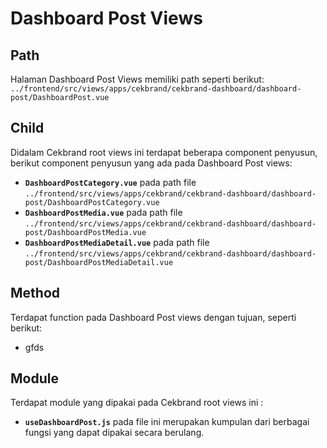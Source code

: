 
# Dashboard Post Views

## Path
Halaman Dashboard Post Views memiliki path seperti berikut:
```../frontend/src/views/apps/cekbrand/cekbrand-dashboard/dashboard-post/DashboardPost.vue```

## Child
Didalam Cekbrand root views ini terdapat beberapa component penyusun, berikut component penyusun yang ada pada Dashboard Post views:
- **`DashboardPostCategory.vue`** pada path file
```../frontend/src/views/apps/cekbrand/cekbrand-dashboard/dashboard-post/DashboardPostCategory.vue```
- **`DashboardPostMedia.vue`** pada path file ```../frontend/src/views/apps/cekbrand/cekbrand-dashboard/dashboard-post/DashboardPostMedia.vue```
- **`DashboardPostMediaDetail.vue`** pada path file ```../frontend/src/views/apps/cekbrand/cekbrand-dashboard/dashboard-post/DashboardPostMediaDetail.vue```

## Method
Terdapat function pada Dashboard Post views dengan tujuan, seperti berikut:
- gfds


## Module
Terdapat module yang dipakai pada Cekbrand root views ini :
- **`useDashboardPost.js`** pada file ini merupakan kumpulan dari berbagai fungsi yang dapat dipakai secara berulang.